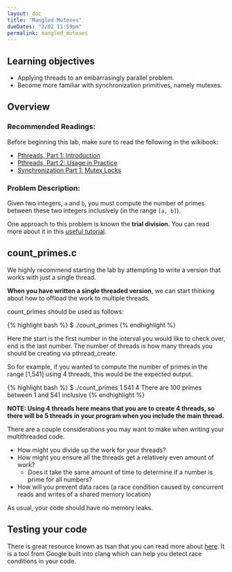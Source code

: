 ```yaml
---
layout: doc
title: "Mangled Mutexes"
dueDates: "3/02 11:59pm"
permalink: mangled_mutexes
---
```


## Learning objectives

*	Applying threads to an embarrasingly parallel problem.
*	Become more familiar with synchronization primitives, namely mutexes.

## Overview

### Recommended Readings:

Before beginning this lab, make sure to read the following in the wikibook:

* [Pthreads, Part 1: Introduction](https://github.com/angrave/SystemProgramming/wiki/Pthreads%2C-Part-1%3A-Introduction)
* [Pthreads, Part 2: Usage in Practice](https://github.com/angrave/SystemProgramming/wiki/Pthreads%2C-Part-2%3A-Usage-in-Practice)
* [Synchronization Part 1: Mutex Locks](https://github.com/angrave/SystemProgramming/wiki/Synchronization%2C-Part-1%3A-Mutex-Locks)

### Problem Description:

Given two integers, `a` and `b`, you must compute the number of primes between these two integers inclusively (in the range `[a, b]`).

One approach to this problem is known the **trial division**. You can read more about it in this [useful tutorial](https://www.khanacademy.org/computing/computer-science/cryptography/comp-number-theory/a/trial-division).


## count_primes.c

We highly recommend starting the lab by attempting to write a version that works with just a single thread.

**When you have written a single threaded version**, we can start thinking about how to offload the work to multiple threads.

count_primes should be used as follows:

{% highlight bash %}
$ ./count_primes <start> <end> <number of threads>
{% endhighlight %}

Here the start is the first number in the interval you would like to check over, end is the last number. The number of threads is how many threads you should be creating via pthread_create.

So for example, if you wanted to compute the number of primes in the range [1,541] using 4 threads, this would be the expected output.

{% highlight bash %}
$ ./count_primes 1 541 4
There are 100 primes between 1 and 541 inclusive
{% endhighlight %}

**NOTE: Using 4 threads here means that you are to create 4 threads, so there will be 5 threads in your program when you include the main thread.**

There are a couple considerations you may want to make when writing your multithreaded code.

* How might you divide up the work for your threads?
* How might you ensure all the threads get a relatively even amount of work?
  * Does it take the same amount of time to determine if a number is prime for all numbers?
* How will you prevent data races (a race condition caused by concurrent reads and writes of a shared memory location)

As usual, your code should have no memory leaks.

## Testing your code
There is great resource known as tsan that you can read more about [here](./tsan).
It is a tool from Google built into clang which can help you detect race conditions in your code.
